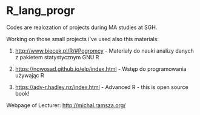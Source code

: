 # R_lang_progr

Codes are realozation of projects during MA studies at SGH.

Working on those small projects i've used also this materials:

1. http://www.biecek.pl/R/#Pogromcy - Materiały do nauki analizy danych z pakietem statystycznym GNU R

2. https://nowosad.github.io/elp/index.html - Wstęp do programowania używając R

3. https://adv-r.hadley.nz/index.html - Advanced R - this is open source book!

Webpage of Lecturer: http://michal.ramsza.org/


